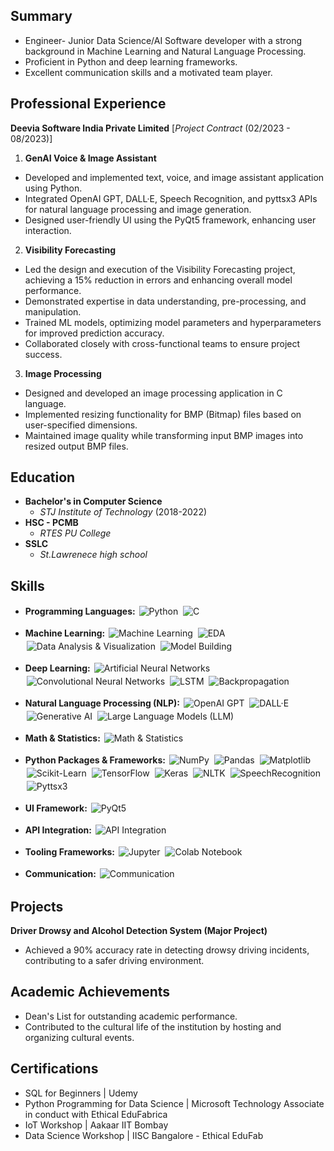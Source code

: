 ## Summary
- Engineer- Junior Data Science/AI Software developer with a strong background in Machine Learning and Natural Language Processing.
- Proficient in Python and deep learning frameworks.
- Excellent communication skills and a motivated team player.

## Professional Experience
**Deevia Software India Private Limited** [*Project Contract* (02/2023 - 08/2023)]

1. **GenAI Voice & Image Assistant**
- Developed and implemented text, voice, and image assistant application using Python.
- Integrated OpenAI GPT, DALL·E, Speech Recognition, and pyttsx3 APIs for natural language processing and image generation.
- Designed user-friendly UI using the PyQt5 framework, enhancing user interaction.

2. **Visibility Forecasting**
- Led the design and execution of the Visibility Forecasting project, achieving a 15% reduction in errors and enhancing overall model performance.
- Demonstrated expertise in data understanding, pre-processing, and manipulation.
- Trained ML models, optimizing model parameters and hyperparameters for improved prediction accuracy.
- Collaborated closely with cross-functional teams to ensure project success.

3. **Image Processing**
- Designed and developed an image processing application in C language.
- Implemented resizing functionality for BMP (Bitmap) files based on user-specified dimensions.
- Maintained image quality while transforming input BMP images into resized output BMP files.

## Education
- **Bachelor's in Computer Science**
  - *STJ Institute of Technology* (2018-2022)
- **HSC - PCMB**
  - *RTES PU College*
- **SSLC**
  - *St.Lawrenece high school*
  

## Skills

- **Programming Languages:**
  <img alt="Python" src="https://img.shields.io/badge/Python-3776AB?style=for-the-badge&logo=python&logoColor=white" style="margin:2px;"/>
  <img alt="C" src="https://img.shields.io/badge/C-00599C?style=for-the-badge&logo=c&logoColor=white" style="margin:2px;"/>

- **Machine Learning:**
  <img alt="Machine Learning" src="https://img.shields.io/badge/Machine%20Learning-FF6F61?style=for-the-badge" style="margin:2px;"/>
  <img alt="EDA" src="https://img.shields.io/badge/EDA-007ACC?style=for-the-badge" style="margin:2px;"/>
  <img alt="Data Analysis & Visualization" src="https://img.shields.io/badge/Data%20Analysis%20&%20Visualization-FFA726?style=for-the-badge" style="margin:2px;"/>
  <img alt="Model Building" src="https://img.shields.io/badge/Model%20Building-4CAF50?style=for-the-badge" style="margin:2px;"/>

- **Deep Learning:**
  <img alt="Artificial Neural Networks" src="https://img.shields.io/badge/Artificial%20Neural%20Networks-FF6F61?style=for-the-badge" style="margin:2px;"/>
  <img alt="Convolutional Neural Networks" src="https://img.shields.io/badge/Convolutional%20Neural%20Networks-FF6F61?style=for-the-badge" style="margin:2px;"/>
  <img alt="LSTM" src="https://img.shields.io/badge/LSTM-FF6F61?style=for-the-badge" style="margin:2px;"/>
  <img alt="Backpropagation" src="https://img.shields.io/badge/Backpropagation-FF6F61?style=for-the-badge" style="margin:2px;"/>

- **Natural Language Processing (NLP):**
  <img alt="OpenAI GPT" src="https://img.shields.io/badge/OpenAI%20GPT-FFCA28?style=for-the-badge" style="margin:2px;"/>
  <img alt="DALL·E" src="https://img.shields.io/badge/DALL·E-FFCA28?style=for-the-badge" style="margin:2px;"/>
  <img alt="Generative AI" src="https://img.shields.io/badge/Generative%20AI-FFCA28?style=for-the-badge" style="margin:2px;"/>
  <img alt="Large Language Models (LLM)" src="https://img.shields.io/badge/Large%20Language%20Models%20(LLM)-FFCA28?style=for-the-badge" style="margin:2px;"/>

- **Math & Statistics:**
  <img alt="Math & Statistics" src="https://img.shields.io/badge/Math%20%26%20Statistics-78909C?style=for-the-badge" style="margin:2px;"/>

- **Python Packages & Frameworks:**
  <img alt="NumPy" src="https://img.shields.io/badge/NumPy-013243?style=for-the-badge&logo=numpy" style="margin:2px;"/>
  <img alt="Pandas" src="https://img.shields.io/badge/Pandas-150458?style=for-the-badge&logo=pandas" style="margin:2px;"/>
  <img alt="Matplotlib" src="https://img.shields.io/badge/Matplotlib-FF6F61?style=for-the-badge" style="margin:2px;"/>
  <img alt="Scikit-Learn" src="https://img.shields.io/badge/Scikit%20Learn-FF6F61?style=for-the-badge" style="margin:2px;"/>
  <img alt="TensorFlow" src="https://img.shields.io/badge/TensorFlow-FF6F61?style=for-the-badge&logo=tensorflow" style="margin:2px;"/>
  <img alt="Keras" src="https://img.shields.io/badge/Keras-FF6F61?style=for-the-badge" style="margin:2px;"/>
  <img alt="NLTK" src="https://img.shields.io/badge/NLTK-FF6F61?style=for-the-badge" style="margin:2px;"/>
  <img alt="SpeechRecognition" src="https://img.shields.io/badge/SpeechRecognition-FF6F61?style=for-the-badge" style="margin:2px;"/>
  <img alt="Pyttsx3" src="https://img.shields.io/badge/Pyttsx3-FF6F61?style=for-the-badge" style="margin:2px;"/>

- **UI Framework:**
  <img alt="PyQt5" src="https://img.shields.io/badge/PyQt5-00A6D6?style=for-the-badge" style="margin:2px;"/>

- **API Integration:**
  <img alt="API Integration" src="https://img.shields.io/badge/API%20Integration-FF6F61?style=for-the-badge" style="margin:2px;"/>

- **Tooling Frameworks:**
  <img alt="Jupyter" src="https://img.shields.io/badge/Jupyter-FF6F61?style=for-the-badge" style="margin:2px;"/>
  <img alt="Colab Notebook" src="https://img.shields.io/badge/Colab%20Notebook-FF6F61?style=for-the-badge" style="margin:2px;"/>

- **Communication:**
  <img alt="Communication" src="https://img.shields.io/badge/Communication-4CAF50?style=for-the-badge" style="margin:2px;"/>



## Projects
**Driver Drowsy and Alcohol Detection System (Major Project)**
   - Achieved a 90% accuracy rate in detecting drowsy driving incidents, contributing to a safer driving environment.

## Academic Achievements 
- Dean's List for outstanding academic performance.
- Contributed to the cultural life of the institution by hosting and organizing cultural events.

## Certifications
- SQL for Beginners | Udemy
- Python Programming for Data Science | Microsoft Technology Associate in conduct with Ethical EduFabrica
- IoT Workshop | Aakaar IIT Bombay
- Data Science Workshop | IISC Bangalore - Ethical EduFab
